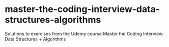 # master-the-coding-interview-data-structures-algorithms
Solutions to exercises from the Udemy course Master the Coding Interview: Data Structures + Algorithms
